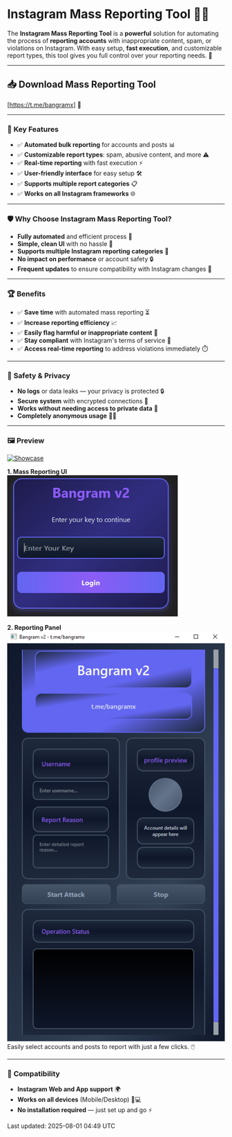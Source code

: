 # **Instagram Mass Reporting Tool 🚨📲**

The **Instagram Mass Reporting Tool** is a **powerful** solution for automating the process of **reporting accounts** with inappropriate content, spam, or violations on Instagram. With easy setup, **fast execution**, and customizable report types, this tool gives you full control over your reporting needs. 💪

---

## **📥 Download Mass Reporting Tool**  
[https://t.me/bangramx] 🔽

---

### 🎯 **Key Features**  
- ✅ **Automated bulk reporting** for accounts and posts 📊  
- ✅ **Customizable report types**: spam, abusive content, and more ⚠️  
- ✅ **Real-time reporting** with fast execution ⚡  
- ✅ **User-friendly interface** for easy setup 🛠️  
- ✅ **Supports multiple report categories** 📋  
- ✅ **Works on all Instagram frameworks** 🌐  

---

### 🛡 **Why Choose Instagram Mass Reporting Tool?**  
- **Fully automated** and efficient process 🤖  
- **Simple, clean UI** with no hassle 🧼  
- **Supports multiple Instagram reporting categories** 🧾  
- **No impact on performance** or account safety 🔒  
- **Frequent updates** to ensure compatibility with Instagram changes 🔄  

---

### 🏆 **Benefits**  
- ✅ **Save time** with automated mass reporting ⏳  
- ✅ **Increase reporting efficiency** 📈  
- ✅ **Easily flag harmful or inappropriate content** 🛑  
- ✅ **Stay compliant** with Instagram's terms of service 📜  
- ✅ **Access real-time reporting** to address violations immediately ⏱️  

---

### 🔐 **Safety & Privacy**  
- **No logs** or data leaks — your privacy is protected 🔒  
- **Secure system** with encrypted connections 🔑  
- **Works without needing access to private data** 🔐  
- **Completely anonymous usage** 🕵️‍♂️  

---

### 🖼 **Preview**  

[![Showcase](https://img.youtube.com/vi/eBfrZkb2Yjo/0.jpg)](https://www.youtube.com/watch?v=eBfrZkb2Yjo)


**1. Mass Reporting UI**  
![Mass Reporting Tool UI](https://github.com/BangramV2/instagramReport/raw/main/image1.png)  

**2. Reporting Panel**  
![Reporting Panel](https://github.com/BangramV2/instagramReport/raw/main/image.png)  
Easily select accounts and posts to report with just a few clicks. 🖱️

---

### 🔄 **Compatibility**  
- **Instagram Web and App support** 🌍  
- **Works on all devices** (Mobile/Desktop) 📱💻  
- **No installation required** — just set up and go ⚡  

Last updated: 2025-08-01 04:49 UTC
